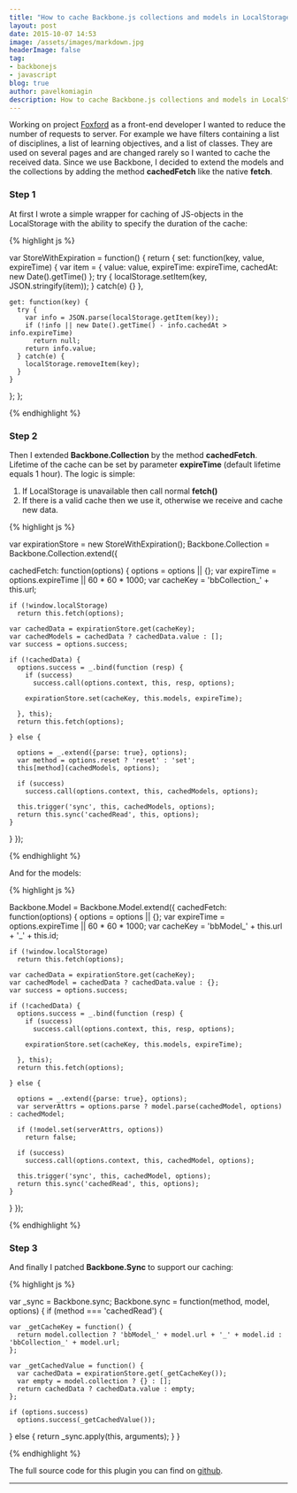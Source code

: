 ```yaml
---
title: "How to cache Backbone.js collections and models in LocalStorage"
layout: post
date: 2015-10-07 14:53
image: /assets/images/markdown.jpg
headerImage: false
tag:
- backbonejs
- javascript
blog: true
author: pavelkomiagin
description: How to cache Backbone.js collections and models in LocalStorage
---
```


Working on project [Foxford](http://foxford.ru) as a front-end developer I wanted to reduce 
the number of requests to server. For example we have filters containing 
a list of disciplines, a list of learning objectives, and a list of classes. 
They are used on several pages and are changed rarely so I wanted to cache 
the received data. 
Since we use Backbone, I decided to extend the models and the collections 
by adding the method **cachedFetch** like the native **fetch**.

### Step 1

At first I wrote a simple wrapper for caching of JS-objects in the LocalStorage 
with the ability to specify the duration of the cache:

{% highlight js %}

var StoreWithExpiration = function() {
  return {
    set: function(key, value, expireTime) {
      var item = {
        value: value,
        expireTime: expireTime,
        cachedAt: new Date().getTime()
      };
      try {
        localStorage.setItem(key, JSON.stringify(item));
      } catch(e) {}
    },

    get: function(key) {
      try {
        var info = JSON.parse(localStorage.getItem(key));
        if (!info || new Date().getTime() - info.cachedAt > info.expireTime)
          return null;
        return info.value;
      } catch(e) {
        localStorage.removeItem(key);
      }
    }
  };
};

{% endhighlight %}

### Step 2

Then I extended **Backbone.Collection** by the method **cachedFetch**. 
Lifetime of the cache can be set by parameter **expireTime** (default lifetime equals 1 hour). 
The logic is simple:

1. If LocalStorage is unavailable then call normal **fetch()**
2. If there is a valid cache then we use it, otherwise we receive and cache new data.

{% highlight js %}

var expirationStore = new StoreWithExpiration();
Backbone.Collection = Backbone.Collection.extend({

  cachedFetch: function(options) {
    options = options || {};
    var expireTime = options.expireTime || 60 * 60 * 1000;
    var cacheKey = 'bbCollection_' + this.url;

    if (!window.localStorage)
      return this.fetch(options);

    var cachedData = expirationStore.get(cacheKey);
    var cachedModels = cachedData ? cachedData.value : [];
    var success = options.success;

    if (!cachedData) {
      options.success = _.bind(function (resp) {
        if (success)
          success.call(options.context, this, resp, options);

        expirationStore.set(cacheKey, this.models, expireTime);

      }, this);
      return this.fetch(options);

    } else {

      options = _.extend({parse: true}, options);
      var method = options.reset ? 'reset' : 'set';
      this[method](cachedModels, options);

      if (success)
        success.call(options.context, this, cachedModels, options);

      this.trigger('sync', this, cachedModels, options);
      return this.sync('cachedRead', this, options);
    }
  }
});

{% endhighlight %}

And for the models:

{% highlight js %}

Backbone.Model = Backbone.Model.extend({
  cachedFetch: function(options) {
    options = options || {};
    var expireTime = options.expireTime || 60 * 60 * 1000;
    var cacheKey = 'bbModel_' + this.url + '_' + this.id;

    if (!window.localStorage)
      return this.fetch(options);

    var cachedData = expirationStore.get(cacheKey);
    var cachedModel = cachedData ? cachedData.value : {};
    var success = options.success;

    if (!cachedData) {
      options.success = _.bind(function (resp) {
        if (success)
          success.call(options.context, this, resp, options);

        expirationStore.set(cacheKey, this.models, expireTime);

      }, this);
      return this.fetch(options);

    } else {

      options = _.extend({parse: true}, options);
      var serverAttrs = options.parse ? model.parse(cachedModel, options) : cachedModel;

      if (!model.set(serverAttrs, options))
        return false;

      if (success)
        success.call(options.context, this, cachedModel, options);

      this.trigger('sync', this, cachedModel, options);
      return this.sync('cachedRead', this, options);
    }
  }
});

{% endhighlight %}

### Step 3

And finally I patched **Backbone.Sync** to support our caching:

{% highlight js %}

var _sync = Backbone.sync;
Backbone.sync = function(method, model, options) {
  if (method === 'cachedRead') {

    var _getCacheKey = function() {
      return model.collection ? 'bbModel_' + model.url + '_' + model.id : 'bbCollection_' + model.url;
    };

    var _getCachedValue = function() {
      var cachedData = expirationStore.get(_getCacheKey());
      var empty = model.collection ? {} : [];
      return cachedData ? cachedData.value : empty;
    };

    if (options.success)
      options.success(_getCachedValue());

  } else {
    return _sync.apply(this, arguments);
  }
}

{% endhighlight %}

The full source code for this plugin you can find on [github](https://github.com/pavelkomiagin/Backbone.cachedFetch).

<hr/>
